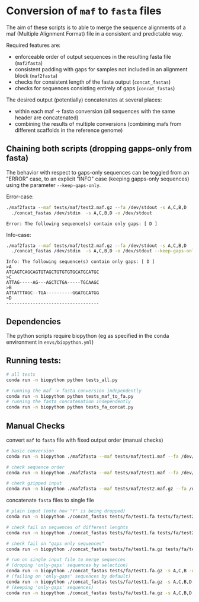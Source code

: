 # Conversion of `maf` to `fasta` files

The aim of these scripts is to able to merge the sequence alignments of a maf (Multiple Alignment Format) file in a consistent and predictable way.

Required features are:
- enforceable order of output sequences in the resulting fasta file (`maf2fasta`)
- consistent padding with gaps for samples not included in an alignment block (`maf2fasta`)
- checks for consistent length of the fasta output (`concat_fastas`)
- checks for sequences consisting entirely of gaps (`concat_fastas`) 

The desired output (potentially) concatenates at several places:
- within each maf -> fasta conversion (all sequences with the same header are concatenated)
- combining the results of multiple conversions (combining mafs from different scaffolds in the reference genome)

## Chaining both scripts (dropping gapps-only from fasta)

The behavior with respect to gaps-only sequences can be toggled from an "ERROR" case, to an explicit "INFO" case (keeping gapps-only sequences) using the parameter `--keep-gaps-only`.

Error-case:

```sh
./maf2fasta --maf tests/maf/test2.maf.gz --fa /dev/stdout -s A,C,B,D  | \
  ./concat_fastas /dev/stdin  -s A,C,B,D -o /dev/stdout
```

```
Error: The following sequence(s) contain only gaps: [ D ]
```

Info-case:

```sh
./maf2fasta --maf tests/maf/test2.maf.gz --fa /dev/stdout -s A,C,B,D  | \
  ./concat_fastas /dev/stdin  -s A,C,B,D -o /dev/stdout --keep-gaps-only
```

```
Info: The following sequence(s) contain only gaps: [ D ]
>A
ATCAGTCAGCAGTGTAGCTGTGTGTGCATGCATGC
>C
ATTAG-----AG---AGCTCTGA-----TGCAAGC
>B
ATTATTTAGC--TGA----------GGATGCATGG
>D
-----------------------------------
```

## Dependencies

The python scripts require biopython (eg as specified in the conda environment in `envs/biopython.yml`)

## Running tests:

```sh
# all tests
conda run -n biopython python tests_all.py

# running the maf -> fasta conversion independently
conda run -n biopython python tests_maf_to_fa.py
# running the fasta concatenation independently
conda run -n biopython python tests_fa_concat.py
```

## Manual Checks

convert `maf` to `fasta` file with fixed output order (manual checks)

```sh
# basic conversion
conda run -n biopython ./maf2fasta --maf tests/maf/test1.maf --fa /dev/stdout -s A,C,B,D

# check sequence order
conda run -n biopython ./maf2fasta --maf tests/maf/test1.maf --fa /dev/stdout -s C,B

# check gzipped input
conda run -n biopython ./maf2fasta --maf tests/maf/test2.maf.gz --fa /dev/stdout -s Y,A,B,C,D
```

concatenate `fasta` files to single file

```sh
# plain input (note how "Y" is being dropped)
conda run -n biopython ./concat_fastas tests/fa/test1.fa tests/fa/test2.fa -s A,C,B,Y -o /dev/stdout 2> logs.log | fold -w 45

# check fail on sequences of different lenghts
conda run -n biopython ./concat_fastas tests/fa/test1.fa tests/fa/test2_shorter.fa -s A,C,B -o /dev/stdout 

# check fail on "gaps only sequences"
conda run -n biopython ./concat_fastas tests/fa/test1.fa.gz tests/fa/test2.fa.gz -s A,C,B,D -o /dev/stdout 

# run on single input file to merge sequences
# (droping 'only-gaps' sequences by selection)
conda run -n biopython ./concat_fastas tests/fa/test1.fa.gz -s A,C,B -o /dev/stdout 
# (failing on 'only-gaps' sequences by default)
conda run -n biopython ./concat_fastas tests/fa/test1.fa.gz -s A,C,B,D,E -o /dev/stdout 
# (keeping 'only-gaps' sequences)
conda run -n biopython ./concat_fastas tests/fa/test1.fa.gz -s A,C,B,D,E -o /dev/stdout --keep-gaps-only
```

